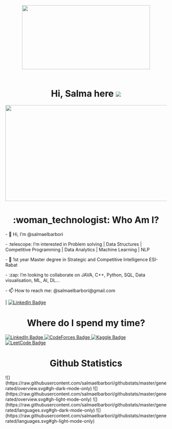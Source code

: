 <div id="header" align="center">
  <img src="https://media.giphy.com/media/qwi7fF1bfJQMPlTZ43/giphy.gif" width="400" height = "200"/></br>
  <img src="https://komarev.com/ghpvc/?username=salmaelbarbori&style=flat-square&color=blue" alt="" width="200"/></br>
  <h1>
  Hi, Salma here
  <img src="https://media.giphy.com/media/hvRJCLFzcasrR4ia7z/giphy.gif" width="30px"/>
  </h1>
</div>
<div align="center">
 <img src="https://media.giphy.com/media/FoVzfcqCDSb7zCynOp/giphy.gif" width="600" height="300"/> 
</div>
<h1 align = "center">:woman_technologist: Who Am I? </h1>
<div id = "aboutme">
<p>- 👋 Hi, I’m @salmaelbarbori</p>
<p>- :telescope: I’m interested in Problem solving | Data Structures | Competitive Programming | Data Analytics | Machine Learning | NLP</p>
<p>- 🌱 1st year Master degree in Strategic and Competitive Intelligence ESI-Rabat</p>
<p>- :zap: I’m looking to collaborate on JAVA, C++, Python, SQL, Data visualisation, ML, AI, DL...</p>
<p>- 📫 How to reach me:  @salmaelbarbori@gmail.com</p> |  <a href="https://ma.linkedin.com/in/salma-el-barbori/en">
    <img src="https://img.shields.io/badge/LinkedIn-blue?style=for-the-badge&logo=linkedin&logoColor=white" alt="LinkedIn Badge"/>
  </a></p>
</div>
<h1 align = "center">Where do I spend my time? </h1>
<div id="badges">
  <a href="https://ma.linkedin.com/in/salma-el-barbori/en">
    <img src="https://img.shields.io/badge/LinkedIn-blue?style=for-the-badge&logo=linkedin&logoColor=white" alt="LinkedIn Badge"/>
  </a>
  <a href="https://codeforces.com/profile/salmaelbarbori">
   <img src="https://img.shields.io/badge/CodeForces-yellow?style=for-the-badge&logo=CodeForces&logoColor=white" alt="CodeForces Badge"/>
  </a>
  <a href="https://www.kaggle.com/saelbar">
    <img src="https://img.shields.io/badge/Kaggle-blue?style=for-the-badge&logo=kaggle&logoColor=white" alt="Kaggle Badge"/>
  </a>
  <a href="https://leetcode.com/elbarborisalma/">
    <img src="https://img.shields.io/badge/LeetCode-orange?style=for-the-badge&logo=LeetCode&logoColor=white" alt="LeetCode Badge"/>
  </a>
</div>
<!---
salmaelbarbori/salmaelbarbori is a ✨ special ✨ repository because its `README.md` (this file) appears on your GitHub profile.
You can click the Preview link to take a look at your changes.
--->
<h1 align = "center">Github Statistics</h1>
<!--- another section --->
<div>
![](https://raw.githubusercontent.com/salmaelbarbori/githubstats/master/generated/overview.svg#gh-dark-mode-only)
![](https://raw.githubusercontent.com/salmaelbarbori/githubstats/master/generated/overview.svg#gh-light-mode-only)
![](https://raw.githubusercontent.com/salmaelbarbori/githubstats/master/generated/languages.svg#gh-dark-mode-only)
![](https://raw.githubusercontent.com/salmaelbarbori/githubstats/master/generated/languages.svg#gh-light-mode-only)
</div>
